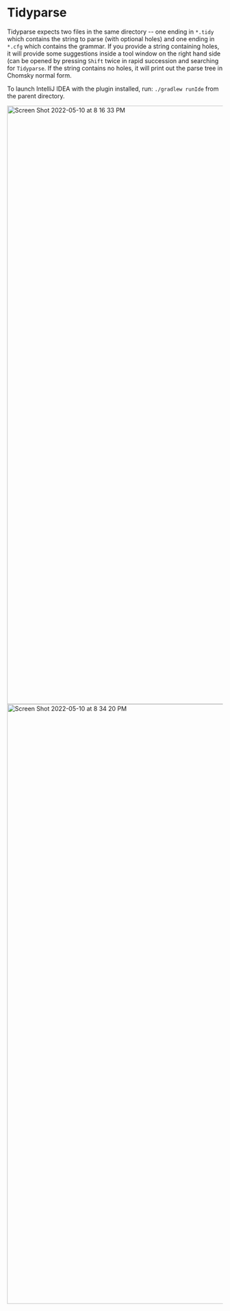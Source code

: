 # Tidyparse

Tidyparse expects two files in the same directory -- one ending in `*.tidy` which contains the string to parse (with optional holes) and one ending in `*.cfg` which contains the grammar. If you provide a string containing holes, it will provide some suggestions inside a tool window on the right hand side (can be opened by pressing `Shift` twice in rapid succession and searching for `Tidyparse`. If the string contains no holes, it will print out the parse tree in Chomsky normal form.

To launch IntelliJ IDEA with the plugin installed, run: `./gradlew runIde` from the parent directory.

<img width="1395" alt="Screen Shot 2022-05-10 at 8 16 33 PM" src="https://user-images.githubusercontent.com/175716/167747603-e2bed035-0232-4da7-95fd-f8909fc0eb9a.png">

<img width="1398" alt="Screen Shot 2022-05-10 at 8 34 20 PM" src="https://user-images.githubusercontent.com/175716/167747605-9226f7de-5d92-43b7-bb3b-5300b5320b56.png">
